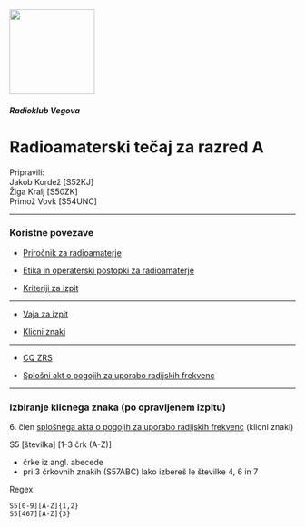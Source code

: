 <img src="images/RKV_logo.svg" width=150>

##### Radioklub Vegova

# Radioamaterski tečaj za razred A

Pripravili:  
Jakob Kordež \[S52KJ]  
Žiga Kralj \[S50ZK]  
Primož Vovk \[S54UNC]

----

### Koristne povezave

- [Priročnik za radioamaterje](http://www.homemade.net/ra/prirocnik_novi.pdf)

- [Etika in operaterski postopki za radioamaterje](http://www.hamradio.si/images/dokumenti/publikacije/etika_junij%202021.pdf)

- [Kriteriji za izpit](http://www.zrs.si/files/kriteriji.pdf)

---

- [Vaja za izpit](https://s5-vaja.jkob.cc/)

- [Klicni znaki](https://cq.jkob.cc/#/callsign)

---

- [CQ ZRS](https://drive.google.com/drive/folders/1LBtrFHFe7GRN7ZAWZK_g54ngoLZ_sH18)

- [Splošni akt o pogojih za uporabo radijskih frekvenc](http://www.pisrs.si/Pis.web/pregledPredpisa?id=AKT_857)

----

### Izbiranje klicnega znaka (po opravljenem izpitu)

6\. člen [splošnega akta o pogojih za uporabo radijskih frekvenc](http://www.pisrs.si/Pis.web/pregledPredpisa?id=AKT_857) (klicni znaki)

S5 [številka] [1-3 črk (A-Z)]
- črke iz angl. abecede
- pri 3 črkovnih znakih (S57ABC) lako izbereš le številke 4, 6 in 7

Regex:
```re
S5[0-9][A-Z]{1,2}  
S5[467][A-Z]{3}
```